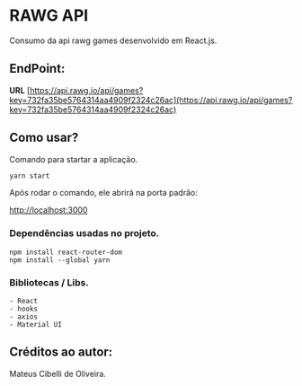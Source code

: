 # RAWG API

Consumo da api rawg games desenvolvido em React.js. 

## EndPoint:
**URL** [https://api.rawg.io/api/games?key=732fa35be5764314aa4909f2324c26ac](https://api.rawg.io/api/games?key=732fa35be5764314aa4909f2324c26ac)

## Como usar?

Comando para startar a aplicação.

```bash
yarn start
```
Após rodar o comando, ele abrirá na porta padrão: 

[http://localhost:3000](http://localhost:3000)

### Dependências usadas no projeto.

```
npm install react-router-dom
npm install --global yarn
```

### Bibliotecas / Libs.
```
- React
- hooks 
- axios
- Material UI
```

## Créditos ao autor:
Mateus Cibelli de Oliveira.
